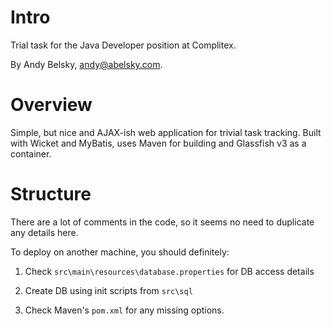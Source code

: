 # Intro

Trial task for the Java Developer position at Complitex.

By Andy Belsky, andy@abelsky.com.


# Overview

Simple, but nice and AJAX-ish web application for trivial task tracking.
Built with Wicket and MyBatis, uses Maven for building and Glassfish v3 
as a container.


# Structure

There are a lot of comments in the code, so it seems no need to duplicate
any details here.

To deploy on another machine, you should definitely:

 1. Check `src\main\resources\database.properties` for DB access details

 2. Create DB using init scripts from `src\sql`

 3. Check Maven's `pom.xml` for any missing options.

